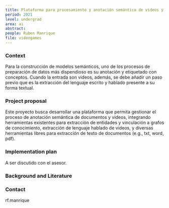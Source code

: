 ```yaml
---
title: Plataforma para procesamiento y anotación semántica de videos y documentos
period: 2021    
level: undergrad
area: ai
abstract: 
people: Ruben Manrique 
file: videogames
---
```


### Context

Para la construcción de modelos semánticos, uno de los procesos de preparación de datos más dispendioso es su anotación y etiquetado con conceptos. Cuando la entrada son videos, además, se debe añadir un paso previo que es la extracción del lenguaje escrito y hablado presente a su forma textual.

### Project proposal

Este proyecto busca desarrollar una plataforma que permita gestionar el proceso de anotación semántica de documentos y videos, integrando herramientas existentes para extracción de entidades y vinculación a grafos de conocimiento, extracción de lenguaje hablado de videos, y diversas herramientas libres para extracción de texto de documentos (e.g., txt, word, pdf).

### Implementation plan

A ser discutido con el asesor.

### Background and Literature

### Contact

rf.manrique
